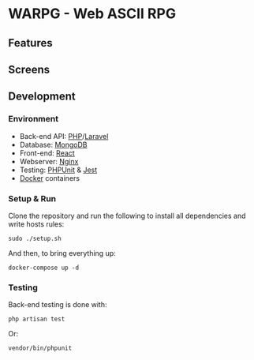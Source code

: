 # WARPG - Web ASCII RPG

## Features

## Screens

## Development

### Environment

* Back-end API: [PHP](https://github.com/php/php-src)/[Laravel](https://github.com/laravel/laravel)
* Database: [MongoDB](https://github.com/mongodb/mongo)
* Front-end: [React](https://github.com/facebook/react)
* Webserver: [Nginx](https://github.com/nginx/nginx)
* Testing: [PHPUnit](https://github.com/sebastianbergmann/phpunit) & [Jest](https://github.com/facebook/jest)
* [Docker](https://github.com/docker/docker-ce) containers

### Setup & Run

Clone the repository and run the following to install all dependencies and write hosts rules:

    sudo ./setup.sh

And then, to bring everything up:

    docker-compose up -d

### Testing

Back-end testing is done with:

    php artisan test

Or:

    vendor/bin/phpunit
